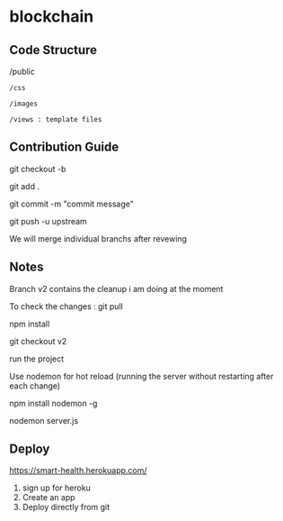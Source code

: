 # blockchain


Code Structure 
---------------
/public

    /css
    
    /images
    
    /views : template files
    
    
Contribution Guide
-------------------
git checkout -b <branch name> 
    
git add . 
    
git commit -m "commit message"
    
git push -u upstream <branch name>
    

We will merge individual branchs after revewing
  
  
Notes
------
Branch v2 contains the cleanup i am doing at the moment
    
To check the changes :
  git pull
    
  npm install 
  
  git checkout v2
    
  run the project 
    
  
Use nodemon for hot reload (running the server without restarting after each change)
  
 npm install nodemon -g

 nodemon server.js
 
 Deploy
 ------
 https://smart-health.herokuapp.com/
 1. sign up for heroku 
 2. Create an app
 3. Deploy directly from git
 
